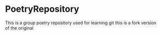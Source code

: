 # PoetryRepository
This is a group poetry repository used for learning git
this is a fork version of the original

